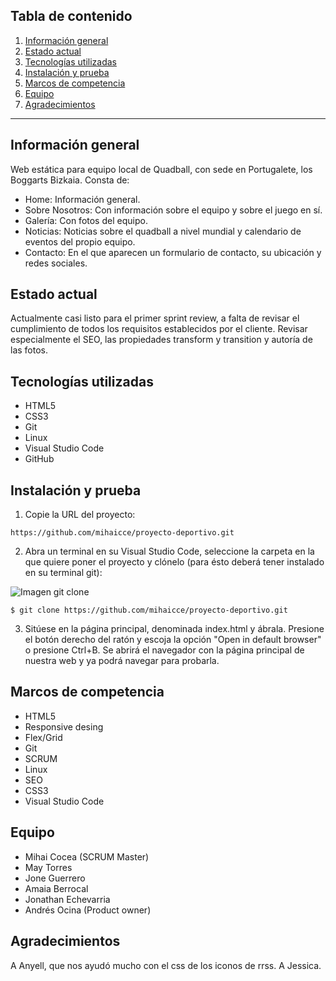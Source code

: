 ## Tabla de contenido
1. [Información general](#informacion-general)
2. [Estado actual](#estado-actual)
3. [Tecnologías utilizadas](#tecnologias-usadas)
4. [Instalación y prueba](#instalacion-y-prueba)
5. [Marcos de competencia](#marcos-de-competencia)
6. [Equipo](#equipo)
7. [Agradecimientos](#agradecimientos)
***

## Información general
Web estática para equipo local de Quadball, con sede en Portugalete, los Boggarts Bizkaia.
Consta de:
* Home: Información general.
* Sobre Nosotros: Con información sobre el equipo y sobre el juego en sí.
* Galería: Con fotos del equipo.
* Noticias: Noticias sobre el quadball a nivel mundial y calendario de eventos del propio equipo.
* Contacto: En el que aparecen un formulario de contacto, su ubicación y redes sociales.

## Estado actual
Actualmente casi listo para el primer sprint review, a falta de revisar el cumplimiento de todos los requisitos establecidos por el cliente.
Revisar especialmente el SEO, las propiedades transform y transition y autoría de las fotos.

## Tecnologías utilizadas
* HTML5
* CSS3
* Git
* Linux
* Visual Studio Code
* GitHub

## Instalación y prueba
1. Copie la URL del proyecto:
```
https://github.com/mihaicce/proyecto-deportivo.git
```
2. Abra un terminal en su Visual Studio Code, seleccione la carpeta en la que quiere poner el proyecto y clónelo (para ésto deberá tener instalado en su terminal git):

![Imagen git clone](../img/img-readme/gitClone.png)
```
$ git clone https://github.com/mihaicce/proyecto-deportivo.git
```

3. Sitúese en la página principal, denominada index.html y ábrala. Presione el botón derecho del ratón y escoja la opción "Open in default browser" o presione Ctrl+B. Se abrirá el navegador con la página principal de nuestra web y ya podrá navegar para probarla.

## Marcos de competencia
* HTML5
* Responsive desing
* Flex/Grid
* Git
* SCRUM
* Linux
* SEO
* CSS3
* Visual Studio Code

## Equipo
* Mihai Cocea (SCRUM Master)
* May Torres
* Jone Guerrero
* Amaia Berrocal
* Jonathan Echevarria 
* Andrés Ocina (Product owner)

## Agradecimientos
A Anyell, que nos ayudó mucho con el css de los iconos de rrss.
A Jessica.

